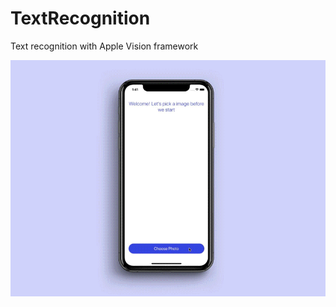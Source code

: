# TextRecognition
Text recognition with Apple Vision framework

![](oktay-kurt-text-recognition.gif)
